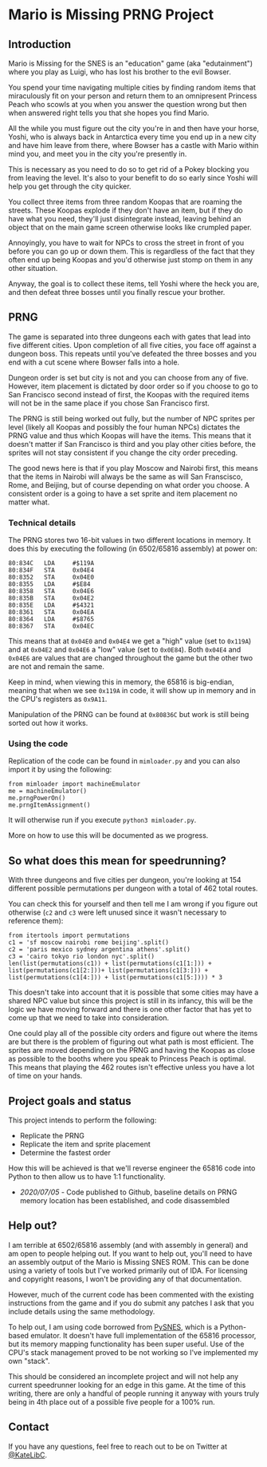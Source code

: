 # Mario is Missing PRNG Project

## Introduction

Mario is Missing for the SNES is an "education" game (aka "edutainment") where you play as Luigi, who has lost his brother to the evil Bowser. 

You spend your time navigating multiple cities by finding random items that miraculously fit on your person and return them to an omnipresent Princess Peach who scowls at you when you answer the question wrong but then when answered right tells you that she hopes you find Mario. 

All the while you must figure out the city you're in and then have your horse, Yoshi, who is always back in Antarctica every time you end up in a new city and have him leave from there, where Bowser has a castle with Mario within mind you, and meet you in the city you're presently in.

This is necessary as you need to do so to get rid of a Pokey blocking you from leaving the level. It's also to your benefit to do so early since Yoshi will help you get through the city quicker.

You collect three items from three random Koopas that are roaming the streets. These Koopas explode if they don't have an item, but if they do have what you need, they'll just disintegrate instead, leaving behind an object that on the main game screen otherwise looks like crumpled paper.

Annoyingly, you have to wait for NPCs to cross the street in front of you before you can go up or down them. This is regardless of the fact that they often end up being Koopas and you'd otherwise just stomp on them in any other situation.

Anyway, the goal is to collect these items, tell Yoshi where the heck you are, and then defeat three bosses until you finally rescue your brother.

## PRNG

The game is separated into three dungeons each with gates that lead into five different cities. Upon completion of all five cities, you face off against a dungeon boss. This repeats until you've defeated the three bosses and you end with a cut scene where Bowser falls into a hole.

Dungeon order is set but city is not and you can choose from any of five. However, item placement is dictated by door order so if you choose to go to San Francisco second instead of first, the Koopas with the required items will not be in the same place if you chose San Francisco first.

The PRNG is still being worked out fully, but the number of NPC sprites per level (likely all Koopas and possibly the four human NPCs) dictates the PRNG value and thus which Koopas will have the items. This means that it doesn't matter if San Francisco is third and you play other cities before, the sprites will not stay consistent if you change the city order preceding.

The good news here is that if you play Moscow and Nairobi first, this means that the items in Nairobi will always be the same as will San Franscisco, Rome, and Beijing, but of course depending on what order you choose. A consistent order is a going to have a set sprite and item placement no matter what.

### Technical details

The PRNG stores two 16-bit values in two different locations in memory. It does this by executing the following (in 6502/65816 assembly) at power on:

```
80:834C   LDA     #$119A
80:834F   STA     0x04E4
80:8352   STA     0x04E0
80:8355   LDA     #$E84
80:8358   STA     0x04E6
80:835B   STA     0x04E2
80:835E   LDA     #$4321
80:8361   STA     0x04EA
80:8364   LDA     #$8765
80:8367   STA     0x04EC
```

This means that at `0x04E0` and `0x04E4` we get a "high" value (set to `0x119A`) and at `0x04E2` and `0x04E6` a "low" value (set to `0x0E84`). Both `0x04E4` and `0x04E6` are values that are changed throughout the game but the other two are not and remain the same.

Keep in mind, when viewing this in memory, the 65816 is big-endian, meaning that when we see `0x119A` in code, it will show up in memory and in the CPU's registers as `0x9A11`.

Manipulation of the PRNG can be found at `0x80836C` but work is still being sorted out how it works.

### Using the code

Replication of the code can be found in `mimloader.py` and you can also import it by using the following:

```
from mimloader import machineEmulator
me = machineEmulator()
me.prngPowerOn()
me.prngItemAssignment()
```

It will otherwise run if you execute `python3 mimloader.py`.

More on how to use this will be documented as we progress.

## So what does this mean for speedrunning?

With three dungeons and five cities per dungeon, you're looking at 154 different possible permutations per dungeon with a total of 462 total routes. 

You can check this for yourself and then tell me I am wrong if you figure out otherwise (`c2` and `c3` were left unused since it wasn't necessary to reference them):

```
from itertools import permutations
c1 = 'sf moscow nairobi rome beijing'.split()
c2 = 'paris mexico sydney argentina athens'.split()
c3 = 'cairo tokyo rio london nyc'.split()
len(list(permutations(c1)) + list(permutations(c1[1:])) + list(permutations(c1[2:]))+ list(permutations(c1[3:])) + list(permutations(c1[4:])) + list(permutations(c1[5:]))) * 3
```

This doesn't take into account that it is possible that some cities may have a shared NPC value but since this project is still in its infancy, this will be the logic we have moving forward and there is one other factor that has yet to come up that we need to take into consideration.

One could play all of the possible city orders and figure out where the items are but there is the problem of figuring out what path is most efficient. The sprites are moved depending on the PRNG and having the Koopas as close as possible to the booths where you speak to Princess Peach is optimal. This means that playing the 462 routes isn't effective unless you have a lot of time on your hands.

## Project goals and status

This project intends to perform the following:

- Replicate the PRNG
- Replicate the item and sprite placement
- Determine the fastest order

How this will be achieved is that we'll reverse engineer the 65816 code into Python to then allow us to have 1:1 functionality.

- *2020/07/05* - Code published to Github, baseline details on PRNG memory location has been established, and code disassembled

## Help out?

I am terrible at 6502/65816 assembly (and with assembly in general) and am open to people helping out. If you want to help out, you'll need to have an assembly output of the Mario is Missing SNES ROM. This can be done using a variety of tools but I've worked primarily out of IDA. For licensing and copyright reasons, I won't be providing any of that documentation.

However, much of the current code has been commented with the existing instructions from the game and if you do submit any patches I ask that you include details using the same methodology.

To help out, I am using code borrowed from [PySNES](https://github.com/JonnyWalker/PySNES), which is a Python-based emulator. It doesn't have full implementation of the 65816 processor, but its memory mapping functionality has been super useful. Use of the CPU's stack management proved to be not working so I've implemented my own "stack".

This should be considered an incomplete project and will not help any current speedrunner looking for an edge in this game. At the time of this writing, there are only a handful of people running it anyway with yours truly being in 4th place out of a possible five people for a 100% run.

## Contact

If you have any questions, feel free to reach out to be on Twitter at [@KateLibC](https://twitter.com/katelibc).